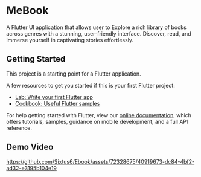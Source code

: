 # MeBook

A Flutter UI application that allows user to Explore a rich library of books across genres with a stunning, user-friendly interface. Discover, read, and immerse yourself in captivating stories effortlessly.

## Getting Started

This project is a starting point for a Flutter application.

A few resources to get you started if this is your first Flutter project:

- [Lab: Write your first Flutter app](https://flutter.dev/docs/get-started/codelab)
- [Cookbook: Useful Flutter samples](https://flutter.dev/docs/cookbook)

For help getting started with Flutter, view our
[online documentation](https://flutter.dev/docs), which offers tutorials,
samples, guidance on mobile development, and a full API reference.

## Demo Video
https://github.com/Sixtus6/Ebook/assets/72328675/40919673-dc84-4bf2-ad32-e3195b104e19

